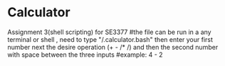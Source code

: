 # Calculator
Assignment 3(shell scripting) for SE3377 
#the file can be run in a any terminal or shell , need to type "/.calculator.bash" then enter your first number next the desire operation (+ - /* /) and then the second number  with space between the three inputs
#example: 4 - 2
